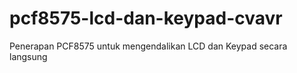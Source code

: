 # pcf8575-lcd-dan-keypad-cvavr
Penerapan PCF8575 untuk mengendalikan LCD dan Keypad secara langsung
